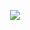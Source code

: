 
<p align="center">
    <a href="https://github.com/Zvakun">
    <img src=" https://discord.c99.nl/widget/theme-1/424914985466986498.png"/>
     </a>
